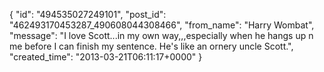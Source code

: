  {
   "id": "494535027249101",
   "post_id": "462493170453287_490608044308466",
   "from_name": "Harry Wombat",
   "message": "I love Scott...in my own way,,,especially when he hangs up n me before I can finish my sentence. He's like an ornery uncle Scott.",
   "created_time": "2013-03-21T06:11:17+0000"
 }
